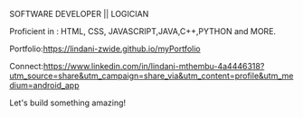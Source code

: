 
SOFTWARE DEVELOPER || LOGICIAN

Proficient in : HTML, CSS, JAVASCRIPT,JAVA,C++,PYTHON and MORE.

Portfolio:https://lindani-zwide.github.io/myPortfolio

Connect:https://www.linkedin.com/in/lindani-mthembu-4a4446318?utm_source=share&utm_campaign=share_via&utm_content=profile&utm_medium=android_app

Let's build something amazing!
